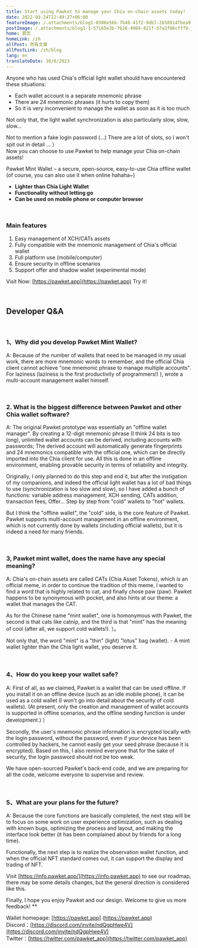 ```yaml
---
title: Start using Pawket to manage your Chia on-chain assets today!
date: 2022-03-24T12:49:27+06:00
featureImage: /.attachments/blog1-0306e56b-7b48-41f2-9db7-2b50914fbea9.jpg
postImage: /.attachments/blog1-1-57165e3b-7626-4984-821f-b7a3f06cfff9.jpg
home: 首页
homeLink: /zh
allPost: 所有文章
allPostLink: /zh/blog
lang: en
translateDate: 10/6/2023
---
```


Anyone who has used Chia's official light wallet should have encountered these situations:

- Each wallet account is a separate mnemonic phrase  
- There are 24 mnemonic phrases (it hurts to copy them)  
- So it is very inconvenient to manage the wallet as soon as it is too much

Not only that, the light wallet synchronization is also particularly slow, slow, slow...

Not to mention a fake login password (...) There are a lot of slots, so I won't spit out in detail ... ）  
Now you can choose to use Pawket to help manage your Chia on-chain assets!

Pawket Mint Wallet – a secure, open-source, easy-to-use Chia offline wallet (of course, you can also use it when online hahaha~)

- **Lighter than Chia Light Wallet**  
- **Functionality without letting go**  
- **Can be used on mobile phone or computer browser**

<br>

### Main features
1. Easy management of XCH/CATs assets
1. Fully compatible with the mnemonic management of Chia's official wallet
1. Full platform use (mobile/computer)
1. Ensure security in offline scenarios
1. Support offer and shadow wallet (experimental mode)

Visit Now: [https://pawket.app](https://pawket.app) Try it!

<br>

## Developer Q&A

<br>

### 1、Why did you develop Pawket Mint Wallet?

A: Because of the number of wallets that need to be managed in my usual work, there are more mnemonic words to remember, and the official Chia client cannot achieve "one mnemonic phrase to manage multiple accounts". For laziness (laziness is the first productivity of programmers!) ), wrote a multi-account management wallet himself.

<br>

### 2. What is the biggest difference between Pawket and other Chia wallet software?

A: The original Pawket prototype was essentially an "offline wallet manager". By creating a 12-digit mnemonic phrase (I think 24 bits is too long), unlimited wallet accounts can be derived, including accounts with passwords; The derived account will automatically generate fingerprints and 24 mnemonics compatible with the official one, which can be directly imported into the Chia client for use. All this is done in an offline environment, enabling provable security in terms of reliability and integrity.

Originally, I only planned to do this step and end it, but after the instigation of my companions, and indeed the official light wallet has a lot of bad things to use (synchronization is too slow and slow), so I have added a bunch of functions: variable address management, XCH sending, CATs addition, transaction fees, Offer... Step by step from "cold" wallets to "hot" wallets.

But I think the "offline wallet", the "cold" side, is the core feature of Pawket. Pawket supports multi-account management in an offline environment, which is not currently done by wallets (including official wallets), but it is indeed a need for many friends.

<br>

### 3, Pawket mint wallet, does the name have any special meaning?

A: Chia's on-chain assets are called CATs (Chia Asset Tokens), which is an official meme, in order to continue the tradition of this meme, I wanted to find a word that is highly related to cat, and finally chose paw (paw). Pawket happens to be synonymous with pocket, and also hints at our theme: a wallet that manages the CAT.

As for the Chinese name "mint wallet", one is homonymous with Pawket, the second is that cats like catnip, and the third is that "mint" has the meaning of cool (after all, we support cold wallets!). ）。

Not only that, the word "mint" is a "thin" (light) "lotus" bag (wallet). - A mint wallet lighter than the Chia light wallet, you deserve it.

<br>

### 4、How do you keep your wallet safe?

A: First of all, as we claimed, Pawket is a wallet that can be used offline. If you install it on an offline device (such as an idle mobile phone), it can be used as a cold wallet (I won't go into detail about the security of cold wallets). (At present, only the creation and management of wallet accounts is supported in offline scenarios, and the offline sending function is under development.) ）

Secondly, the user's mnemonic phrase information is encrypted locally with the login password, without the password, even if your device has been controlled by hackers, he cannot easily get your seed phrase (because it is encrypted). Based on this, I also remind everyone that for the sake of security, the login password should not be too weak.

We have open-sourced Pawket's back-end code, and we are preparing for all the code, welcome everyone to supervise and review.

<br>

### 5、What are your plans for the future?

A: Because the core functions are basically completed, the next step will be to focus on some work on user experience optimization, such as dealing with known bugs, optimizing the process and layout, and making the interface look better (it has been complained about by friends for a long time).

Functionally, the next step is to realize the observation wallet function, and when the official NFT standard comes out, it can support the display and trading of NFT.

Visit [https://info.pawket.app/](https://info.pawket.app) to see our roadmap, there may be some details changes, but the general direction is considered like this.

Finally, I hope you enjoy Pawket and our design. Welcome to give us more feedback! **

Wallet homepage: [https://pawket.app] (https://pawket.app)   
Discord：[https://discord.com/invite/ndQgpHwe4V](https://discord.com/invite/ndQgpHwe4V)  
Twitter：[https://twitter.com/pawket_app](https://twitter.com/pawket_app)

